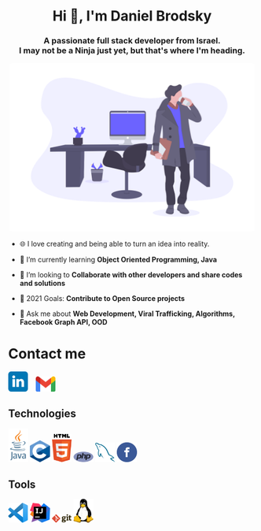 <h1 align="center">Hi 👋, I'm Daniel Brodsky</h1>
<h3 align="center";">A passionate full stack developer from Israel.</br>
I may not be a Ninja just yet, but that's where I'm heading.</h3>

<p align="center">
  <img src="./images/intro.png" style="border-radius: 5px;" width="500px" title="cover">
</p>

- 🌐 I love creating and being able to turn an idea into reality.

- 🌱 I’m currently learning **Object Oriented Programming, Java**

- 👯 I’m looking to **Collaborate with other developers and share codes and solutions**

- 🥅 2021 Goals: **Contribute to Open Source projects**

- 💬 Ask me about **Web Development, Viral Trafficking, Algorithms, Facebook Graph API, OOD**

# Contact me

<div>
  <a href="https://www.linkedin.com/in/daniel-brod/"><img src ="./images/linkedin-logo.svg" alt="LinkedIn logo" width="8%" title='LinkedIn'/></a>
  &nbsp&nbsp
 <a href="mailto:Brods.Daniel@gmail.com"><img src ="./images/gmail.svg" alt="Brods.Daniel@gmail.com" width="8%" title='Gmail'/></a>
</div>

## Technologies
<div>
  <a href="https://www.oracle.com/java/"><img src ="./images/java.svg" alt="Java logo" width="8%" title='Java'/></a>
  <a href="https://www.cprogramming.com/"><img src ="./images/c.png" alt="C logo" width="8%" title='C'/></a>
  <a href="https://www.w3.org/html/"><img src ="./images/html-5.svg" alt="HTML5 logo" width="8%" title='html'/></a>
  <a href="https://www.php.net/"><img src ="./images/php.svg" alt="PHP logo" width="8%" title='PHP'/></a>
  <a href="https://www.mysql.com/"><img src ="./images/mysql.svg" alt="MySQL logo" width="8%" title='MySQL'/></a>
  <a href="https://developers.facebook.com/docs/graph-api/"><img src ="./images/facebook.svg" alt="Facebook logo" width="8%" title='Facebook Graph API'/></a>
</div>
                                                                  
                                                                 
## Tools
<div>
  <a href="https://code.visualstudio.com/"><img src ="./images/visual-studio-code.svg" alt="VS Code logo" width="8%" title='Visual Studio Code'/></a>
  <a href="https://www.jetbrains.com/idea/"><img src ="./images/IntelliJ.svg" alt="IntelliJ logo" width="8%" title='IntelliJ'/></a>
  <a href="https://git-scm.com/"><img src ="./images/git.svg" alt="Git logo" width="8%" title='Git'/></a>
  <a href="https://www.linux.org/"><img src ="./images/linux.svg" alt="Linux logo" width="8%" title='Linux'/></a>

</div>

